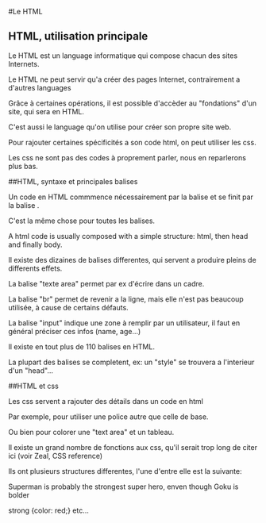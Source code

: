 #Le HTML
## HTML, utilisation principale

Le HTML est un language informatique qui compose chacun des sites Internets.

Le HTML ne peut servir qu'a créer des pages Internet, contrairement a d'autres languages  

Grâce à certaines opérations, il est possible  d'accèder au "fondations" d'un site, qui sera en HTML.

C'est aussi le language qu'on utilise pour créer son propre site web.

Pour rajouter certaines spécificités a son code html, on peut utiliser les css.

Les css ne sont pas des codes à proprement parler, nous en reparlerons plus bas.


##HTML, syntaxe et principales balises

Un code en HTML commmence nécessairement par la balise <html> et se finit par la balise </html>.

C'est la même chose pour toutes les balises.

A html code is usually composed with a simple structure: html, then head and finally body.

Il existe des dizaines de balises differentes, qui servent a produire pleins de differents effets.

La balise "texte area" permet par ex d'écrire dans un cadre.

La balise "br" permet de revenir a la ligne, mais elle n'est pas beaucoup utilisée, à cause de certains défauts.

La balise "input" indique une zone à remplir par un utilisateur, il faut en général préciser ces infos (name, age...)

Il existe en tout plus de 110 balises en HTML.

La plupart des balises se completent, ex: un "style" se trouvera a l'interieur d'un "head"...

##HTML et css

Les css servent a rajouter des détails dans un code en html

Par exemple, pour utiliser une police autre que celle de base.

Ou bien pour colorer une "text area" et un tableau.

Il existe un grand nombre de fonctions aux css, qu'il serait trop long de citer ici (voir Zeal, CSS reference)

Ils ont plusieurs structures differentes, l'une d'entre elle est la suivante: 

<html>
 <body>
 <p>
 Superman is probably the strongest super hero, enven though Goku is bolder
 </p>
 </body>
</html> 

strong {color: red;}
etc...

